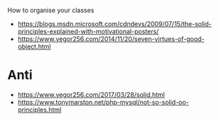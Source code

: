 How to organise your classes

- https://blogs.msdn.microsoft.com/cdndevs/2009/07/15/the-solid-principles-explained-with-motivational-posters/
- https://www.yegor256.com/2014/11/20/seven-virtues-of-good-object.html

# Anti

- https://www.yegor256.com/2017/03/28/solid.html
- https://www.tonymarston.net/php-mysql/not-so-solid-oo-principles.html
